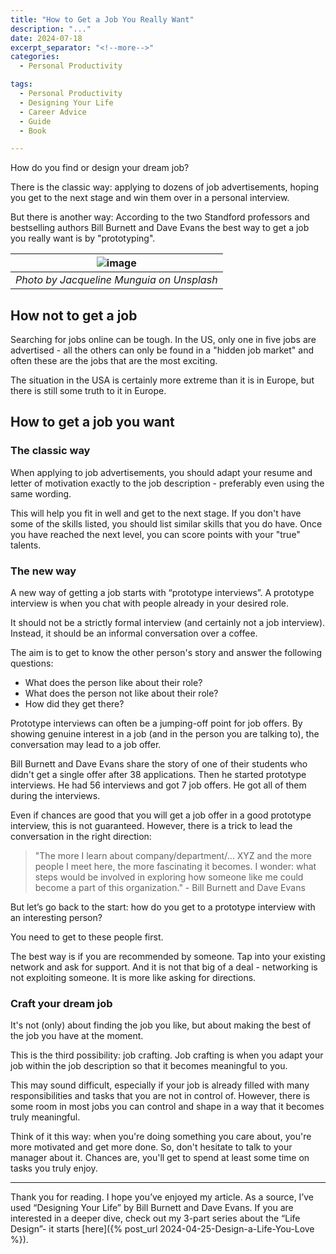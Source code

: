 ```yaml
---
title: "How to Get a Job You Really Want"
description: "..."
date: 2024-07-18
excerpt_separator: "<!--more-->"
categories:
  - Personal Productivity

tags:
  - Personal Productivity
  - Designing Your Life
  - Career Advice
  - Guide
  - Book

---
```


How do you find or design your dream job?

There is the classic way: applying to dozens of job advertisements, hoping you get to the next stage and win them over in a personal interview.

But there is another way: According to the two Standford professors and bestselling authors Bill Burnett and Dave Evans the best way to get a job you really want is by "prototyping".

| ![image](/assets/images/jacqueline-munguia-smile-arrow-unsplash) |
|:--:|
| *Photo by Jacqueline Munguia on Unsplash* |

## How not to get a job

Searching for jobs online can be tough. In the US, only one in five jobs are advertised - all the others can only be found in a "hidden job market" and often these are the jobs that are the most exciting.

The situation in the USA is certainly more extreme than it is in Europe, but there is still some truth to it in Europe.

## How to get a job you want

### The classic way

When applying to job advertisements, you should adapt your resume and letter of motivation exactly to the job description - preferably even using the same wording.

This will help you fit in well and get to the next stage. If you don't have some of the skills listed, you should list similar skills that you do have. Once you have reached the next level, you can score points with your "true" talents.

### The new way

A new way of getting a job starts with “prototype interviews”. A prototype interview is when you chat with people already in your desired role.

It should not be a strictly formal interview (and certainly not a job interview). Instead, it should be an informal conversation over a coffee.

The aim is to get to know the other person's story and answer the following questions:

- What does the person like about their role?
- What does the person not like about their role?
- How did they get there?

Prototype interviews can often be a jumping-off point for job offers. By showing genuine interest in a job (and in the person you are talking to), the conversation may lead to a job offer.

Bill Burnett and Dave Evans share the story of one of their students who didn't get a single offer after 38 applications. Then he started prototype interviews. He had 56 interviews and got 7 job offers. He got all of them during the interviews.

Even if chances are good that you will get a job offer in a good prototype interview, this is not guaranteed. However, there is a trick to lead the conversation in the right direction:

> "The more I learn about company/department/… XYZ and the more people I meet here, the more fascinating it becomes. I wonder: what steps would be involved in exploring how someone like me could become a part of this organization." - Bill Burnett and Dave Evans
>

But let’s go back to the start: how do you get to a prototype interview with an interesting person?

You need to get to these people first.

The best way is if you are recommended by someone. Tap into your existing network and ask for support. And it is not that big of a deal - networking is not exploiting someone. It is more like asking for directions.

### Craft your dream job

It's not (only) about finding the job you like, but about making the best of the job you have at the moment.

This is the third possibility: job crafting. Job crafting is when you adapt your job within the job description so that it becomes meaningful to you.

This may sound difficult, especially if your job is already filled with many responsibilities and tasks that you are not in control of. However, there is some room in most jobs you can control and shape in a way that it becomes truly meaningful.

Think of it this way: when you're doing something you care about, you're more motivated and get more done. So, don't hesitate to talk to your manager about it. Chances are, you'll get to spend at least some time on tasks you truly enjoy.

---

Thank you for reading. I hope you’ve enjoyed my article. As a source, I’ve used “Designing Your Life” by Bill Burnett and Dave Evans. If you are interested in a deeper dive, check out my 3-part series about the “Life Design”- it starts [here]({% post_url 2024-04-25-Design-a-Life-You-Love %}).